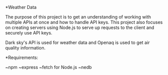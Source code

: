 *Weather Data

The purpose of this project is to get an understanding of working with multiple APIs at once and how to handle API keys. This project also focuses on creating servers using Node.js to serve up requests to the client and securely use API keys. 

Dark sky's API is used for weather data and Openaq is used to get air quality information.

*Requirements:

~npm
~express
~fetch for Node.js
~nedb

